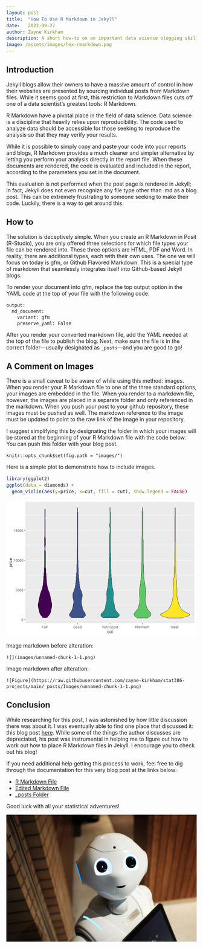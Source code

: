 ```yaml
---
layout: post
title:  "How To Use R Markdown in Jekyll"
date:   2022-09-27
author: Zayne Kirkham
description: A short how-to on an important data science blogging skill
image: /assets/images/hex-rmarkdown.png
---
```

## Introduction

   Jekyll blogs allow their owners to have a massive amount of control
in how their websites are presented by sourcing individual posts from
Markdown files. While it seems good at first, this restriction to
Markdown files cuts off one of a data scientist’s greatest tools: R
Markdown.

   R Markdown have a pivotal place in the field of data
science. Data science is a discipline that heavily relies upon
reproducibility. The code used to analyze data should be accessible for
those seeking to reproduce the analysis so that they may verify your
results.

   While it is possible to simply copy and paste your code into your
reports and blogs, R Markdown provides a much cleaner and
simpler alternative by letting you perform your analysis directly in the
report file. When these documents are rendered, the code is evaluated
and included in the report, according to the parameters you set in the
document.

   This evaluation is not performed when the post page is rendered in
Jekyll; in fact, Jekyll does not even recognize any file type other than
.md as a blog post. This can be extremely frustrating to someone seeking
to make their code. Luckily, there is a way to get around this.

## How to

   The solution is deceptively simple. When you create an R Markdown in Posit (R-Studio), you are only offered three selections for
which file types your file can be rendered into. These three options are
HTML, PDF and Word. In reality, there are additional types, each with
their own uses. The one we will focus on today is gfm, or Github
Flavored Markdown. This is a special type of markdown that seamlessly
integrates itself into Github-based Jekyll blogs.

   To render your document into gfm, replace the top output option in
the YAML code at the top of your file with the following code.

    output:
      md_document:
        variant: gfm
        preserve_yaml: False

   After you render your converted markdown file, add the YAML needed at
the top of the file to publish the blog. Next, make sure the file is in
the correct folder—usually designated as `_posts`—and you are good to
go!

## A Comment on Images

   There is a small caveat to be aware of while using this method:
images. When you render your R Markdown file to one of the
three standard options, your images are embedded in the file. When you
render to a markdown file, however, the images are placed in a separate
folder and only referenced in the markdown. When you push your post to
your github repository, these images must be pushed as well. The
markdown reference to the image must be updated to point to the raw link
of the image in your repository.

   I suggest simplifying this by designating the folder in which your
images will be stored at the beginning of your R Markdown file with the
code below. You can push this folder with your blog post.

    knitr::opts_chunk$set(fig.path = "images/")

   Here is a simple plot to demonstrate how to include images.

``` r
library(ggplot2)
ggplot(data = diamonds) +
  geom_violin(aes(y=price, x=cut, fill = cut), show.legend = FALSE)
```
![Figure](https://raw.githubusercontent.com/zayne-kirkham/stat386-projects/main/_posts/Images/unnamed-chunk-1-1.png)

Image markdown before alteration:
```
![](images/unnamed-chunk-1-1.png)
```
Image markdown after alteration:
```
![Figure](https://raw.githubusercontent.com/zayne-kirkham/stat386-projects/main/_posts/Images/unnamed-chunk-1-1.png)
```

## Conclusion

   While researching for this post, I was astonished by how little
discussion there was about it. I was eventually able to find one place
that discussed it: this blog post
[here](https://jchellmuth.com/news/jekyll/website/code/2020/01/04/Rmarkdown-posts-to-Jekyll.html).
While some of the things the author discusses are depreciated, his post
was instrumental in helping me to figure out how to work out how to
place R Markdown files in Jekyll. I encourage you to check out his blog!

   If you need additional help getting this process to work, feel free
to dig through the documentation for this very blog post at the links
below: 
* [R Markdown
File](https://github.com/zayne-kirkham/stat386-projects/blob/main/assets/Reference%20Files/2022-08-04-How-To-Use-R-Markdown-in-Jekyll-RMD-File.rmd)
* [Edited Markdown
File](https://github.com/zayne-kirkham/stat386-projects/blob/main/_posts/2022-08-04-How-To-Use-R-Markdown-in-Jekyll.md?plain=1)
* [\_posts
Folder](https://github.com/zayne-kirkham/stat386-projects/tree/main/_posts)

Good luck with all your statistical adventures!

![Figure](https://raw.githubusercontent.com/zayne-kirkham/stat386-projects/main/assets/images/pexels-alex-knight-2599244.jpg)
